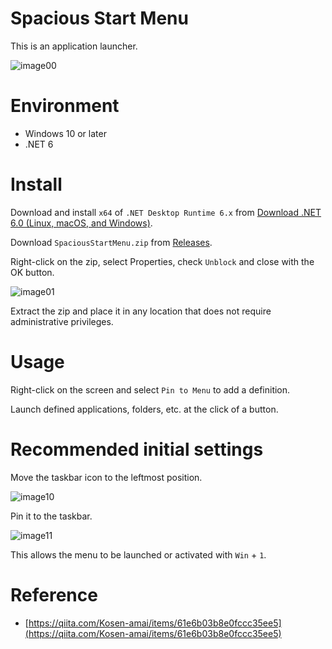 # Spacious Start Menu

This is an application launcher.

![image00](https://user-images.githubusercontent.com/99333667/169164785-427a4c31-04c6-4023-bc39-9e21ae4550c2.png)

# Environment

- Windows 10 or later
- .NET 6

# Install

Download and install `x64` of `.NET Desktop Runtime 6.x` from [Download .NET 6.0 (Linux, macOS, and Windows)](https://dotnet.microsoft.com/download/dotnet/6.0).

Download `SpaciousStartMenu.zip` from [Releases](https://github.com/3xKEsGJQsmEQLAfuMv9QikF8i9y7Bf1D6NjguXg/spacious-start-menu/releases).

Right-click on the zip, select Properties, check `Unblock` and close with the OK button.

![image01](https://user-images.githubusercontent.com/99333667/169164842-892d479f-7def-4044-ab0a-9b404d0ce194.png)

Extract the zip and place it in any location that does not require administrative privileges.

# Usage

Right-click on the screen and select `Pin to Menu` to add a definition.

Launch defined applications, folders, etc. at the click of a button.

# Recommended initial settings

Move the taskbar icon to the leftmost position.

![image10](https://user-images.githubusercontent.com/99333667/169164925-3abc5ac8-85f7-429d-a809-8294b63bd6a5.png)

Pin it to the taskbar.

![image11](https://user-images.githubusercontent.com/99333667/169164942-4c4e8f76-f700-4665-922b-cf6573c0e068.png)

This allows the menu to be launched or activated with `Win` + `1`.

# Reference

- [https://qiita.com/Kosen-amai/items/61e6b03b8e0fccc35ee5](https://qiita.com/Kosen-amai/items/61e6b03b8e0fccc35ee5)
